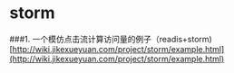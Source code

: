 # storm

###1. 一个模仿点击流计算访问量的例子（readis+storm)
[http://wiki.jikexueyuan.com/project/storm/example.html](http://wiki.jikexueyuan.com/project/storm/example.html)

